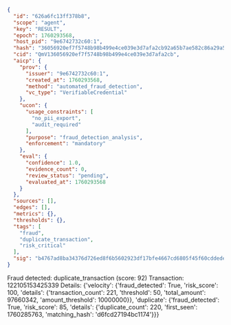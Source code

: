 ```json
{
  "id": "626a6fc13ff378b8",
  "scope": "agent",
  "key": "RESULT",
  "epoch": 1760293568,
  "host_pid": "9e6742732c60:1",
  "hash": "36056920ef7f5748b98b499e4ce039e3d7afa2cb92a65b7ae582c86a29a53118",
  "cid": "QmV136056920ef7f5748b98b499e4ce039e3d7afa2cb",
  "aicp": {
    "prov": {
      "issuer": "9e6742732c60:1",
      "created_at": 1760293568,
      "method": "automated_fraud_detection",
      "vc_type": "VerifiableCredential"
    },
    "ucon": {
      "usage_constraints": [
        "no_pii_export",
        "audit_required"
      ],
      "purpose": "fraud_detection_analysis",
      "enforcement": "mandatory"
    },
    "eval": {
      "confidence": 1.0,
      "evidence_count": 0,
      "review_status": "pending",
      "evaluated_at": 1760293568
    }
  },
  "sources": [],
  "edges": [],
  "metrics": {},
  "thresholds": {},
  "tags": [
    "fraud",
    "duplicate_transaction",
    "risk_critical"
  ],
  "sig": "b4767ad8ba34376d726ed8f6b5602923df17bfe4667cd6805f45f60cddede3c5"
}
```

Fraud detected: duplicate_transaction (score: 92)
Transaction: 122105153425339
Details: {'velocity': {'fraud_detected': True, 'risk_score': 100, 'details': {'transaction_count': 221, 'threshold': 50, 'total_amount': 97660342, 'amount_threshold': 10000000}}, 'duplicate': {'fraud_detected': True, 'risk_score': 85, 'details': {'duplicate_count': 220, 'first_seen': 1760285763, 'matching_hash': 'd6fcd27194bc1174'}}}
